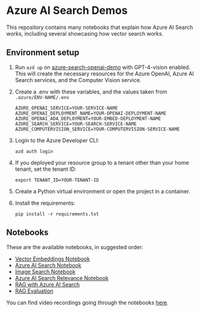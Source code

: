 # Azure AI Search Demos

This repository contains many notebooks that explain how Azure AI Search works, including several showcasing how vector search works.

## Environment setup

1. Run `azd up` on [azure-search-openai-demo](https://github.com/Azure-Samples/azure-search-openai-demo/) with GPT-4-vision enabled. This will create the necessary resources for the Azure OpenAI, Azure AI Search services, and the Computer Vision service.

2. Create a .env with these variables, and the values taken from `.azure/ENV-NAME/.env`

    ```shell
    AZURE_OPENAI_SERVICE=YOUR-SERVICE-NAME
    AZURE_OPENAI_DEPLOYMENT_NAME=YOUR-OPENAI-DEPLOYMENT-NAME
    AZURE_OPENAI_ADA_DEPLOYMENT=YOUR-EMBED-DEPLOYMENT-NAME
    AZURE_SEARCH_SERVICE=YOUR-SEARCH-SERVICE-NAME
    AZURE_COMPUTERVISION_SERVICE=YOUR-COMPUTERVISION-SERVICE-NAME
    ```

3. Login to the Azure Developer CLI:

    ```shell
    azd auth login
    ```

4. If you deployed your resource group to a tenant other than your home tenant, set the tenant ID:

    ```shell
    export TENANT_ID=YOUR-TENANT-ID
    ```

5. Create a Python virtual environment or open the project in a container.

6. Install the requirements:

    ```shell
    pip install -r requirements.txt
    ```

## Notebooks

These are the available notebooks, in suggested order:

* [Vector Embeddings Notebook](./vector_embeddings.ipynb)
* [Azure AI Search Notebook](./azure_ai_search.ipynb)
* [Image Search Notebook](./image_search.ipynb)
* [Azure AI Search Relevance Notebook](./search_relevance.ipynb)
* [RAG with Azure AI Search](./rag.ipynb)
* [RAG Evaluation](./rag_eval.ipynb)

You can find video recordings going through the notebooks [here](https://github.com/microsoft/aitour-rag-with-ai-search/tree/main/session-delivery-resources#video-recordings).
